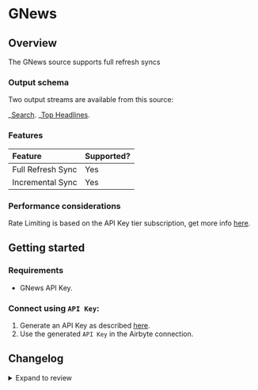 # GNews

## Overview

The GNews source supports full refresh syncs

### Output schema

Two output streams are available from this source:

_[Search](https://gnews.io/docs/v4?shell#search-endpoint).
_[Top Headlines](https://gnews.io/docs/v4?shell#top-headlines-endpoint).

### Features

| Feature           | Supported? |
| :---------------- | :--------- |
| Full Refresh Sync | Yes        |
| Incremental Sync  | Yes        |

### Performance considerations

Rate Limiting is based on the API Key tier subscription, get more info [here](https://gnews.io/#pricing).

## Getting started

### Requirements

- GNews API Key.

### Connect using `API Key`:

1. Generate an API Key as described [here](https://gnews.io/docs/v4?shell#authentication).
2. Use the generated `API Key` in the Airbyte connection.

## Changelog

<details>
  <summary>Expand to review</summary>

| Version | Date       | Pull Request                                             | Subject                                          |
| :------ | :--------- | :------------------------------------------------------- | :----------------------------------------------- |
| 0.2.3 | 2024-11-04 | [48214](https://github.com/airbytehq/airbyte/pull/48214) | Update dependencies |
| 0.2.2 | 2024-10-29 | [47918](https://github.com/airbytehq/airbyte/pull/47918) | Update dependencies |
| 0.2.1 | 2024-10-28 | [47499](https://github.com/airbytehq/airbyte/pull/47499) | Update dependencies |
| 0.2.0 | 2024-10-17 | [46959](https://github.com/airbytehq/airbyte/pull/46959) | Refactor connector to manifest-only format |
| 0.1.25 | 2024-10-12 | [46802](https://github.com/airbytehq/airbyte/pull/46802) | Update dependencies |
| 0.1.24 | 2024-10-05 | [46425](https://github.com/airbytehq/airbyte/pull/46425) | Update dependencies |
| 0.1.23 | 2024-09-28 | [46209](https://github.com/airbytehq/airbyte/pull/46209) | Update dependencies |
| 0.1.22 | 2024-09-21 | [45808](https://github.com/airbytehq/airbyte/pull/45808) | Update dependencies |
| 0.1.21 | 2024-09-14 | [45541](https://github.com/airbytehq/airbyte/pull/45541) | Update dependencies |
| 0.1.20 | 2024-09-07 | [45290](https://github.com/airbytehq/airbyte/pull/45290) | Update dependencies |
| 0.1.19 | 2024-08-31 | [45034](https://github.com/airbytehq/airbyte/pull/45034) | Update dependencies |
| 0.1.18 | 2024-08-24 | [44631](https://github.com/airbytehq/airbyte/pull/44631) | Update dependencies |
| 0.1.17 | 2024-08-17 | [44355](https://github.com/airbytehq/airbyte/pull/44355) | Update dependencies |
| 0.1.16 | 2024-08-12 | [43922](https://github.com/airbytehq/airbyte/pull/43922) | Update dependencies |
| 0.1.15 | 2024-08-10 | [43659](https://github.com/airbytehq/airbyte/pull/43659) | Update dependencies |
| 0.1.14 | 2024-08-03 | [43263](https://github.com/airbytehq/airbyte/pull/43263) | Update dependencies |
| 0.1.13 | 2024-07-27 | [42634](https://github.com/airbytehq/airbyte/pull/42634) | Update dependencies |
| 0.1.12 | 2024-07-20 | [42340](https://github.com/airbytehq/airbyte/pull/42340) | Update dependencies |
| 0.1.11 | 2024-07-13 | [41832](https://github.com/airbytehq/airbyte/pull/41832) | Update dependencies |
| 0.1.10 | 2024-07-10 | [41461](https://github.com/airbytehq/airbyte/pull/41461) | Update dependencies |
| 0.1.9 | 2024-07-09 | [41179](https://github.com/airbytehq/airbyte/pull/41179) | Update dependencies |
| 0.1.8 | 2024-07-06 | [40892](https://github.com/airbytehq/airbyte/pull/40892) | Update dependencies |
| 0.1.7 | 2024-06-25 | [40281](https://github.com/airbytehq/airbyte/pull/40281) | Update dependencies |
| 0.1.6 | 2024-06-22 | [40196](https://github.com/airbytehq/airbyte/pull/40196) | Update dependencies |
| 0.1.5 | 2024-06-06 | [39188](https://github.com/airbytehq/airbyte/pull/39188) | [autopull] Upgrade base image to v1.2.2 |
| 0.1.4 | 2024-05-20 | [38394](https://github.com/airbytehq/airbyte/pull/38394) | [autopull] base image + poetry + up_to_date |
| 0.1.3 | 2022-12-16 | [21322](https://github.com/airbytehq/airbyte/pull/21322) | Reorganize manifest inline stream schemas |
| 0.1.2 | 2022-12-16 | [20405](https://github.com/airbytehq/airbyte/pull/20405) | Update the manifest to use inline stream schemas |
| 0.1.1 | 2022-12-13 | [20460](https://github.com/airbytehq/airbyte/pull/20460) | Update source acceptance test config |
| 0.1.0 | 2022-11-01 | [18808](https://github.com/airbytehq/airbyte/pull/18808) | 🎉 New Source: GNews |

</details>
